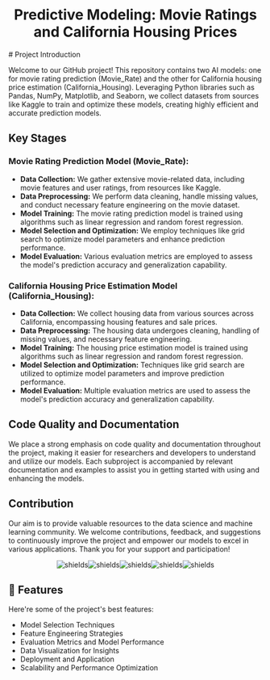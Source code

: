 <h1 align="center" id="title">Predictive Modeling: Movie Ratings and California Housing Prices</h1>
# Project Introduction

Welcome to our GitHub project! This repository contains two AI models: one for movie rating prediction (Movie_Rate) and the other for California housing price estimation (California_Housing). Leveraging Python libraries such as Pandas, NumPy, Matplotlib, and Seaborn, we collect datasets from sources like Kaggle to train and optimize these models, creating highly efficient and accurate prediction models.

## Key Stages

### Movie Rating Prediction Model (Movie_Rate):

- **Data Collection:** We gather extensive movie-related data, including movie features and user ratings, from resources like Kaggle.
- **Data Preprocessing:** We perform data cleaning, handle missing values, and conduct necessary feature engineering on the movie dataset.
- **Model Training:** The movie rating prediction model is trained using algorithms such as linear regression and random forest regression.
- **Model Selection and Optimization:** We employ techniques like grid search to optimize model parameters and enhance prediction performance.
- **Model Evaluation:** Various evaluation metrics are employed to assess the model's prediction accuracy and generalization capability.

### California Housing Price Estimation Model (California_Housing):

- **Data Collection:** We collect housing data from various sources across California, encompassing housing features and sale prices.
- **Data Preprocessing:** The housing data undergoes cleaning, handling of missing values, and necessary feature engineering.
- **Model Training:** The housing price estimation model is trained using algorithms such as linear regression and random forest regression.
- **Model Selection and Optimization:** Techniques like grid search are utilized to optimize model parameters and improve prediction performance.
- **Model Evaluation:** Multiple evaluation metrics are used to assess the model's prediction accuracy and generalization capability.

## Code Quality and Documentation

We place a strong emphasis on code quality and documentation throughout the project, making it easier for researchers and developers to understand and utilize our models. Each subproject is accompanied by relevant documentation and examples to assist you in getting started with using and enhancing the models.

## Contribution

Our aim is to provide valuable resources to the data science and machine learning community. We welcome contributions, feedback, and suggestions to continuously improve the project and empower our models to excel in various applications. Thank you for your support and participation!
<p align="center"><img src="https://img.shields.io/badge/Linear%20Regression-Implemented-blue" alt="shields"><img src="https://img.shields.io/badge/Random%20Forest%20Regression-Implemented-blue" alt="shields"><img src="https://img.shields.io/badge/Grid%20Search-Implemented-blue" alt="shields"><img src="https://img.shields.io/badge/Jupyter%20Lab-Enabled-orange" alt="shields"><img src="https://img.shields.io/badge/Python-3.9.6-blue" alt="shields"></p>

  
  
<h2>🧐 Features</h2>

Here're some of the project's best features:

*   Model Selection Techniques
*   Feature Engineering Strategies
*   Evaluation Metrics and Model Performance
*   Data Visualization for Insights
*   Deployment and Application
*   Scalability and Performance Optimization

